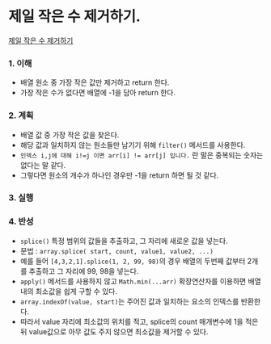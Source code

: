 # 제일 작은 수 제거하기.

[제일 작은 수 제거하기](https://programmers.co.kr/learn/courses/30/lessons/12935)

### 1. 이해

- 배열 원소 중 가장 작은 값만 제거하고 return 한다.
- 가장 작은 수가 없다면 배열에 -1을 담아 return 한다.

### 2. 계획

- 배열 값 중 가장 작은 값을 찾은다.
- 해당 값과 일치하지 않는 원소들만 남기기 위해 `filter()` 메서드를 사용한다.
- `인덱스 i,j에 대해 i!=j 이면 arr[i] != arr[j] 입니다.` 란 말은 중복되는 숫자는 없다는 말 같다.
- 그렇다면 원소의 개수가 하나인 경우만 -1을 return 하면 될 것 같다.

### 3. 실행

### 4. 반성

- `splice()` 특정 범위의 값들을 추출하고, 그 자리에 새로운 값을 넣는다.
- 문법 : `array.splice( start, count, value1, value2, ...)`
- 예를 들어 `[4,3,2,1].splice(1, 2, 99, 98)`의 경우 배열의 두번째 값부터 2개를 추출하고 그 자리에 99, 98을 넣는다.
- `apply()` 메서드를 사용하지 않고 `Math.min(...arr)` 확장연산자를 이용하면 배열 내의 최소값을 쉽게 구할 수 있다.
- `array.indexOf(value, start)`는 주어진 값과 일치하는 요소의 인덱스를 반환한다.
- 따라서 value 자리에 최소값의 위치를 적고, splice의 count 매개변수에 1을 적은 뒤 value값으로 아무 값도 주지 않으면 최소값을 제거할 수 있다.
